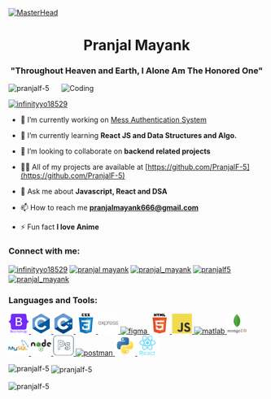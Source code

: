 [![MasterHead]( https://i.pinimg.com/originals/41/fe/86/41fe86db04e5fc00c896d92bddfe99e1.jpg)](https://www.behance.net/infinityyou)

<h1 align="center">Pranjal Mayank</h1>
<h3 align="center">"Throughout Heaven and Earth, I Alone Am The Honored One"</h3>
<img align="right" alt="Coding" width="400" src="https://ih1.redbubble.net/image.5151900759.5770/flat,750x,075,f-pad,750x1000,f8f8f8.jpg">


<p align="left"> <img src="https://komarev.com/ghpvc/?username=pranjalf-5&label=Profile%20views&color=0e75b6&style=flat" alt="pranjalf-5" /> </p>

<p align="left"> <a href="https://twitter.com/infinityyo18529" target="blank"><img src="https://img.shields.io/twitter/follow/infinityyo18529?logo=twitter&style=for-the-badge" alt="infinityyo18529" /></a> </p>

- 🔭 I’m currently working on [Mess Authentication System](https://github.com/PranjalF-5/Meal-Authentication)

- 🌱 I’m currently learning **React JS and Data Structures and Algo.**

- 👯 I’m looking to collaborate on **backend related projects**

- 👨‍💻 All of my projects are available at [https://github.com/PranjalF-5](https://github.com/PranjalF-5)

- 💬 Ask me about **Javascript, React and DSA**

- 📫 How to reach me **pranjalmayank666@gmail.com**

- ⚡ Fun fact **I love Anime**

<h3 align="left">Connect with me:</h3>
<p align="left">
<a href="https://twitter.com/infinityyo18529" target="blank"><img align="center" src="https://raw.githubusercontent.com/rahuldkjain/github-profile-readme-generator/master/src/images/icons/Social/twitter.svg" alt="infinityyo18529" height="30" width="40" /></a>
<a href="https://linkedin.com/in/pranjal mayank" target="blank"><img align="center" src="https://raw.githubusercontent.com/rahuldkjain/github-profile-readme-generator/master/src/images/icons/Social/linked-in-alt.svg" alt="pranjal mayank" height="30" width="40" /></a>
<a href=" https://www.linkedin.com/in/pranjal-mayank-a2794a1b0/" target="blank"><img align="center" src="https://raw.githubusercontent.com/rahuldkjain/github-profile-readme-generator/master/src/images/icons/Social/instagram.svg" alt="pranjal_mayank" height="30" width="40" /></a>
<a href="https://www.codechef.com/users/pranjalf5" target="blank"><img align="center" src="https://cdn.jsdelivr.net/npm/simple-icons@3.1.0/icons/codechef.svg" alt="pranjalf5" height="30" width="40" /></a>
<a href="https://www.leetcode.com/pranjal_mayank" target="blank"><img align="center" src="https://raw.githubusercontent.com/rahuldkjain/github-profile-readme-generator/master/src/images/icons/Social/leet-code.svg" alt="pranjal_mayank" height="30" width="40" /></a>
</p>

<h3 align="left">Languages and Tools:</h3>
<p align="left"> <a href="https://getbootstrap.com" target="_blank" rel="noreferrer"> <img src="https://raw.githubusercontent.com/devicons/devicon/master/icons/bootstrap/bootstrap-plain-wordmark.svg" alt="bootstrap" width="40" height="40"/> </a> <a href="https://www.cprogramming.com/" target="_blank" rel="noreferrer"> <img src="https://raw.githubusercontent.com/devicons/devicon/master/icons/c/c-original.svg" alt="c" width="40" height="40"/> </a> <a href="https://www.w3schools.com/cpp/" target="_blank" rel="noreferrer"> <img src="https://raw.githubusercontent.com/devicons/devicon/master/icons/cplusplus/cplusplus-original.svg" alt="cplusplus" width="40" height="40"/> </a> <a href="https://www.w3schools.com/css/" target="_blank" rel="noreferrer"> <img src="https://raw.githubusercontent.com/devicons/devicon/master/icons/css3/css3-original-wordmark.svg" alt="css3" width="40" height="40"/> </a> <a href="https://expressjs.com" target="_blank" rel="noreferrer"> <img src="https://raw.githubusercontent.com/devicons/devicon/master/icons/express/express-original-wordmark.svg" alt="express" width="40" height="40"/> </a> <a href="https://www.figma.com/" target="_blank" rel="noreferrer"> <img src="https://www.vectorlogo.zone/logos/figma/figma-icon.svg" alt="figma" width="40" height="40"/> </a> <a href="https://www.w3.org/html/" target="_blank" rel="noreferrer"> <img src="https://raw.githubusercontent.com/devicons/devicon/master/icons/html5/html5-original-wordmark.svg" alt="html5" width="40" height="40"/> </a> <a href="https://developer.mozilla.org/en-US/docs/Web/JavaScript" target="_blank" rel="noreferrer"> <img src="https://raw.githubusercontent.com/devicons/devicon/master/icons/javascript/javascript-original.svg" alt="javascript" width="40" height="40"/> </a> <a href="https://www.mathworks.com/" target="_blank" rel="noreferrer"> <img src="https://upload.wikimedia.org/wikipedia/commons/2/21/Matlab_Logo.png" alt="matlab" width="40" height="40"/> </a> <a href="https://www.mongodb.com/" target="_blank" rel="noreferrer"> <img src="https://raw.githubusercontent.com/devicons/devicon/master/icons/mongodb/mongodb-original-wordmark.svg" alt="mongodb" width="40" height="40"/> </a> <a href="https://www.mysql.com/" target="_blank" rel="noreferrer"> <img src="https://raw.githubusercontent.com/devicons/devicon/master/icons/mysql/mysql-original-wordmark.svg" alt="mysql" width="40" height="40"/> </a> <a href="https://nodejs.org" target="_blank" rel="noreferrer"> <img src="https://raw.githubusercontent.com/devicons/devicon/master/icons/nodejs/nodejs-original-wordmark.svg" alt="nodejs" width="40" height="40"/> </a> <a href="https://www.photoshop.com/en" target="_blank" rel="noreferrer"> <img src="https://raw.githubusercontent.com/devicons/devicon/master/icons/photoshop/photoshop-line.svg" alt="photoshop" width="40" height="40"/> </a> <a href="https://postman.com" target="_blank" rel="noreferrer"> <img src="https://www.vectorlogo.zone/logos/getpostman/getpostman-icon.svg" alt="postman" width="40" height="40"/> </a> <a href="https://www.python.org" target="_blank" rel="noreferrer"> <img src="https://raw.githubusercontent.com/devicons/devicon/master/icons/python/python-original.svg" alt="python" width="40" height="40"/> </a> <a href="https://reactjs.org/" target="_blank" rel="noreferrer"> <img src="https://raw.githubusercontent.com/devicons/devicon/master/icons/react/react-original-wordmark.svg" alt="react" width="40" height="40"/> </a> </p>

<p><img align="left" src="https://github-readme-stats.vercel.app/api/top-langs?username=pranjalf-5&show_icons=true&locale=en&layout=compact" alt="pranjalf-5" /></p>

<p>&nbsp;<img align="center" src="https://github-readme-stats.vercel.app/api?username=pranjalf-5&show_icons=true&locale=en" alt="pranjalf-5" /></p>

<p><img align="center" src="https://github-readme-streak-stats.herokuapp.com/?user=pranjalf-5&" alt="pranjalf-5" /></p>
